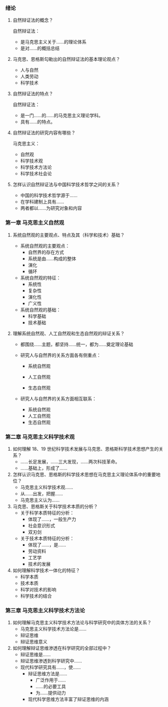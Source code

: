 ### 绪论

1. 自然辩证法的概念？

   自然辩证法：

   * 是马克思主义关于……的理论体系
   * 是对……的概括总结

2. 马克思、恩格斯勾勒出的自然辩证法的基本理论观点？

   * 人与自然
   * 人类劳动
   * 科学技术

3. 自然辩证法的特点？

   自然辩证法：

   * 是一门……的……的马克思主义理论学科。
   * 具有……的特点。

4. 自然辩证法的研究内容有哪些？

   马克思主义：

   * 自然观
   * 科学技术观
   * 科学技术方法论
   * 科学技术社会论

5. 怎样认识自然辩证法与中国科学技术哲学之间的关系？

   * 中国的科学技术哲学源于……
   * 在学科建制上具有……
   * 两者都以……为研究对象和内容

### 第一章 马克思主义自然观

1. 系统自然观的主要观点、特点及其（科学和技术）基础？

   * 系统自然观的主要观点：
     * 自然界的存在方式
     * 系统是由……构成的整体
     * 演化
     * 循环
   * 系统自然观的特征：
     * 系统性
     * 复杂性
     * 演化性
     * 广义性
   * 系统自然观的基础：
     * 科学基础
     * 技术基础

2. 理解系统自然观、人工自然观和生态自然观的辩证关系？

   * 都围绕……主题，都坚持……统一，都为……奠定理论基础
   * 研究人与自然界的关系方面各有侧重点：

     * 系统自然观

     * 人工自然观

     * 生态自然观
   * 研究人与自然界的关系方面相互联系：
     - 系统自然观
     - 人工自然观
     - 生态自然观

### 第二章 马克思主义科学技术观

1. 如何理解 18、19 世纪科学技术发展与马克思、恩格斯科学技术思想产生的关系？
   * ……长足发展，……三大发现，……两次科技革命。
   * ……基础上，形成了……
2. 怎样认识马克思、恩格斯的科学技术思想在马克思主义理论体系中的重要地位？
   * 马克思主义科学技术观……
   * 从……出发，把握……
   * 马克思主义认为……
3. 马克思、恩格斯关于科学技术本质的分析？
   * 关于科学本质特征的分析：
     * 体现了……，一般生产力
     * 社会意识形式
     * 双刃剑
   * 关于技术本质特征的分析：
     * 体现了……，是……
     * 劳动资料
     * 工艺学
     * 技术的发展
4. 如何理解科学技术一体化的特征？
   * 科学本质
   * 技术本质
   * 科学对技术的影响
   * 科学技术的结合

### 第三章 马克思主义科学技术方法论

1. 如何理解马克思主义科学技术方法论与科学研究中的具体方法的关系？
   * 马克思主义科学技术方法论是……
   * 辩证思维
   * 辩证思维意义
2. 如何理解辩证思维渗透在科学研究的全部过程中？
   * 辩证思维是……
   * 辩证思维渗透到科学研究中……
   * 现代科学研究具有……，使……
     * 辩证思维方法是……
       * 广泛作用于……
       * ……的必要工具
       * 为……提供动力
     * 现代科学思维方法丰富了辩证思维的内涵